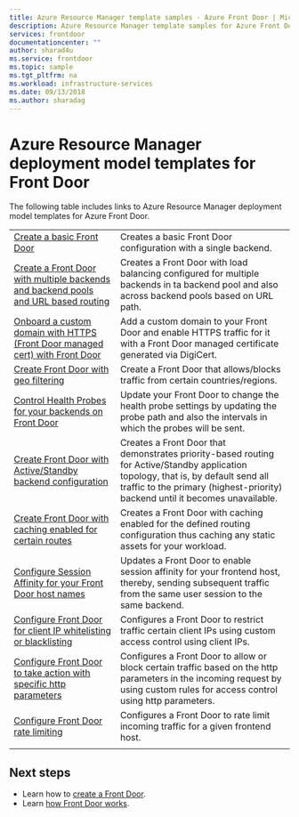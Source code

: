```yaml
---
title: Azure Resource Manager template samples - Azure Front Door | Microsoft Docs
description: Azure Resource Manager template samples for Azure Front Door
services: frontdoor
documentationcenter: ""
author: sharad4u
ms.service: frontdoor
ms.topic: sample
ms.tgt_pltfrm: na
ms.workload: infrastructure-services
ms.date: 09/13/2018
ms.author: sharadag
---
```

# Azure Resource Manager deployment model templates for Front Door

The following table includes links to Azure Resource Manager deployment model templates for Azure Front Door. 

| | |
| ---| ---|
| [Create a basic Front Door](https://github.com/Azure/azure-quickstart-templates/tree/master/101-front-door-create-basic)| Creates a basic Front Door configuration with a single backend. |
| [Create a Front Door with multiple backends and backend pools and URL based routing](https://github.com/Azure/azure-quickstart-templates/tree/master/101-front-door-create-multiple-backends)| Creates a Front Door with load balancing configured for multiple backends in ta backend pool and also across backend pools based on URL path. |
| [Onboard a custom domain with HTTPS (Front Door managed cert) with Front Door](https://github.com/Azure/azure-quickstart-templates/tree/master/101-front-door-custom-domain)| Add a custom domain to your Front Door and enable HTTPS traffic for it with a Front Door managed certificate generated via DigiCert. |
| [Create Front Door with geo filtering](https://github.com/Azure/azure-quickstart-templates/tree/master/101-front-door-geo-filtering)| Create a Front Door that allows/blocks traffic from certain countries/regions. |
| [Control Health Probes for your backends on Front Door](https://github.com/Azure/azure-quickstart-templates/tree/master/201-front-door-health-probes)| Update your Front Door to change the health probe settings by updating the probe path and also the intervals in which the probes will be sent. |
| [Create Front Door with Active/Standby backend configuration](https://github.com/Azure/azure-quickstart-templates/tree/master/201-front-door-priority-lb)| Creates a Front Door that demonstrates priority-based routing for Active/Standby application topology, that is, by default send all traffic to the primary (highest-priority) backend until it becomes unavailable. |
| [Create Front Door with caching enabled for certain routes](https://github.com/Azure/azure-quickstart-templates/tree/master/201-front-door-create-caching)| Creates a Front Door with caching enabled for the defined routing configuration thus caching any static assets for your workload. |
| [Configure Session Affinity for your Front Door host names](https://github.com/Azure/azure-quickstart-templates/tree/master/201-front-door-session-affinity) | Updates a Front Door to enable session affinity for your frontend host, thereby, sending subsequent traffic from the same user session to the same backend. |
| [Configure Front Door for client IP whitelisting or blacklisting](https://github.com/Azure/azure-quickstart-templates/tree/master/201-front-door-waf-clientip)| Configures a Front Door to restrict traffic certain client IPs using custom  access control using client IPs. |
| [Configure Front Door to take action with specific http parameters](https://github.com/Azure/azure-quickstart-templates/tree/master/201-front-door-waf-http-params)| Configures a Front Door to allow or block certain traffic based on the http parameters in the incoming request by using custom rules for access control using http parameters. |
| [Configure Front Door rate limiting](https://github.com/Azure/azure-quickstart-templates/tree/master/201-front-door-rate-limiting)| Configures a Front Door to rate limit incoming traffic for a given frontend host. |
| | |

## Next steps

- Learn how to [create a Front Door](quickstart-create-front-door.md).
- Learn [how Front Door works](front-door-routing-architecture.md).